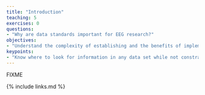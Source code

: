 ```yaml
---
title: "Introduction"
teaching: 5
exercises: 0
questions:
- "Why are data standards important for EEG research?"
objectives:
- "Understand the complexity of establishing and the benefits of implementing a data standard for EEG."
keypoints:
- "Know where to look for information in any data set while not constraining the uniqueness fo the study"
---
```

FIXME

{% include links.md %}

